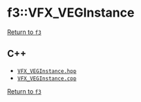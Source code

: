 # f3::VFX_VEGInstance

[Return to `f3`](/docs/f3.md)

## C++

- [`VFX_VEGInstance.hpp`](/src/f3/VFX_VEGInstance.hpp)
- [`VFX_VEGInstance.cpp`](/src/f3/VFX_VEGInstance.cpp)

[Return to `f3`](/docs/f3.md)